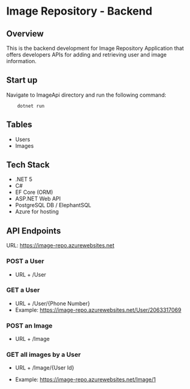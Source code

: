 # Image Repository - Backend

## Overview
This is the backend development for Image Repository Application that offers developers APIs for adding and retrieving user and image information. 

## Start up
Navigate to ImageApi directory and run the following command:
```
    dotnet run
```

## Tables
* Users
* Images

## Tech Stack
* .NET 5
* C#
* EF Core (ORM)
* ASP.NET Web API
* PostgreSQL DB / ElephantSQL
* Azure for hosting

## API Endpoints
URL: https://image-repo.azurewebsites.net
### POST a User 
- URL + /User

### GET a User
- URL + /User/{Phone Number}
- Example: https://image-repo.azurewebsites.net/User/2063317069

### POST an Image
- URL + /Image

### GET all images by a User
- URL + /Image/{User Id}
* Example: https://image-repo.azurewebsites.net/Image/1
